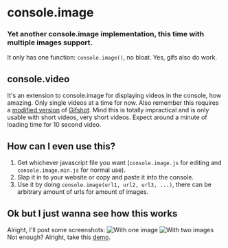 # console.image
### Yet another console.image implementation, this time with multiple images support.
It only has one function: `console.image()`, no bloat. Yes, gifs also do work.

## console.video
It's an extension to console.image for displaying videos in the console, how amazing. Only single videos at a time for now. Also remember this requires a [modified version](libraries/gifshot.js) of [Gifshot](https://github.com/yahoo/gifshot). Mind this is totally impractical and is only usable with short videos, very short videos. Expect around a minute of loading time for 10 second video.
## How can I even use this?
1. Get whichever javascript file you want (`console.image.js` for editing and `console.image.min.js` for normal use).
2. Slap it in to your website or copy and paste it into the console.
3. Use it by doing `console.image(url1, url2, url3, ...)`, there can be arbitrary amount of urls for amount of images.
## Ok but I just wanna see how this works
Alright, I'll post some screenshots:
![With one image](https://i.imgur.com/XBmAvaT.png)
![With two images](https://i.imgur.com/7zJeDqx.png)
Not enough? Alright, take this [demo](https://soshimee.github.io/console.image).
